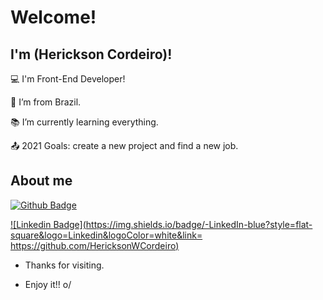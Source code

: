 # Welcome!

 

## I'm (Herickson Cordeiro)!

 

:computer: I'm Front-End Developer!

:house_with_garden: I’m from Brazil.

:books: I’m currently learning everything.

:outbox_tray: 2021 Goals: create a new project and find a new job.

 

## About me

[![Github Badge](https://img.shields.io/badge/-Github-000?style=flat-square&logo=Github&logoColor=white&link=https://github.com/HericksonWCordeiro)](https://github.com/HericksonWCordeiro)

[![Linkedin Badge](https://img.shields.io/badge/-LinkedIn-blue?style=flat-square&logo=Linkedin&logoColor=white&link= https://github.com/HericksonWCordeiro)]( https://github.com/HericksonWCordeiro)


- Thanks for visiting.

- Enjoy it!! o/
